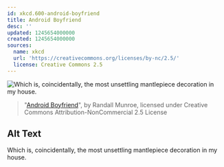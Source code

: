 ```yaml
---
id: xkcd.600-android-boyfriend
title: Android Boyfriend
desc: ''
updated: 1245654000000
created: 1245654000000
sources:
  name: xkcd
  url: 'https://creativecommons.org/licenses/by-nc/2.5/'
  license: Creative Commons 2.5
---
```

![Which is, coincidentally, the most unsettling mantlepiece decoration in my house.](https://imgs.xkcd.com/comics/android_boyfriend.png)
> "[Android Boyfriend](https://xkcd.com/600/)", by Randall Munroe, licensed under Creative Commons Attribution-NonCommercial 2.5 License

## Alt Text
Which is, coincidentally, the most unsettling mantlepiece decoration in my house.
